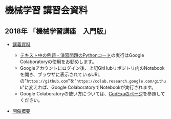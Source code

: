 # 機械学習 講習会資料

## 2018年 「機械学習講座　入門版」

* [講義資料](https://github.com/MasahiroAraki/MLCourse/tree/master/2018%E5%85%A5%E9%96%80%E7%89%88)
    * [テキスト中の例題・演習問題のPythonコード](https://github.com/MasahiroAraki/MachineLearning/tree/master/Python)の実行はGoogle Colaboratoryの使用をお勧めします。
    * Googleアカウントにログイン後、上記GitHubリポジトリ内のNotebookを開き、ブラウザに表示されているURLの"`https://github.com`"を"`https://colab.research.google.com/github`"に変えれば、Google ColaboratoryでNotebookが実行されます。
    * Google Colaboratoryの使い方については、[CodExaのページ](https://www.codexa.net/how-to-use-google-colaboratory/)を参照してください。

* [開催概要](https://www.kit.ac.jp/events/events181026/)
